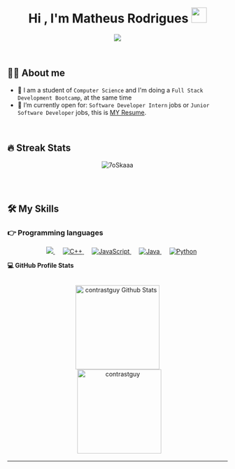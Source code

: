 <h1 align="center">Hi , I'm Matheus Rodrigues <img src="https://media.giphy.com/media/hvRJCLFzcasrR4ia7z/giphy.gif" width="35"></h1>
<p align="center">
  <a href="https://github.com/DenverCoder1/readme-typing-svg"><img src="https://readme-typing-svg.herokuapp.com?lines=Full+Stack+Developer&center=true&width=500&height=50"></a>
</p>

<br>

## :sassy_man:  About me
- :school: I am a student of `Computer Science` and I'm doing a `Full Stack Development Bootcamp`, at the same time
- :thinking: I’m currently open for: `Software Developer Intern` jobs  or  `Junior Software Developer` jobs, this is [MY Resume](https://1drv.ms/w/s!As4c2U00v8AHkGvwZck7B6szm_7N?e=o8UrsR).

<br>

## 🔥 Streak Stats
<p align="center"><img src="https://github-readme-streak-stats.herokuapp.com?user=contrastguy&theme=tokyonight" alt="7oSkaaa" /></p>

<br>
<br>




## 🛠️ My Skills

### 👉 Programming languages

<p align="center"> 
  &emsp; 
  <a href="" target="_blank"> 
       <img src="https://cdn.jsdelivr.net/gh/devicons/devicon/icons/amazonwebservices/amazonwebservices-original-wordmark.svg" />       
  </a> 
  &emsp;
  <a href="https://www.w3schools.com/cpp/" target="_blank"> 
    <img alt="C++" src="https://img.shields.io/badge/C++%20-%2300599C.svg?style=plastic&logo=c%2B%2B&logoColor=white">
  </a> 
  &emsp;
  <a href="https://developer.mozilla.org/en-US/docs/Web/JavaScript" target="_blank"> 
     <img alt="JavaScript" src="https://img.shields.io/badge/JavaScript%20-%23F7DF1E.svg?style=plastic&logo=javascript&logoColor=black">
   </a>
  &emsp;
  <a href="https://www.java.com" target="_blank"> 
    <img alt="Java" src="https://img.shields.io/badge/Java-%23007396.svg?style=plastic&logo=java&logoColor=white">
  </a>
  &emsp;
   <a href="https://www.python.org" target="_blank">
    <img alt="Python" src="https://img.shields.io/badge/Python%20-%2314354C.svg?style=plastic&logo=python&logoColor=white">
  </a>
</p>



  <summary><b>💻 GitHub Profile Stats</b></summary>
  <br/>
  <p align="center">
    <a href="https://github.com/anuraghazra/github-readme-stats"><img alt="contrastguy Github Stats" src="https://github-readme-stats.vercel.app/api?username=contrastguy" height="192px"/></a>
<br/>
  &nbsp;
	  <img src="https://github-readme-stats.vercel.app/api/top-langs?username=contrastguy&langs_count=10&show_icons=true&locale=en&layout=compact&theme=algolia" alt="contrastguy" height="192px"/>
  <br/>
  </p>

----
